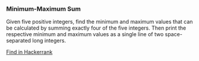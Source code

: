 ### Minimum-Maximum Sum

Given five positive integers, find the minimum and maximum values that can be calculated by summing exactly four of the five integers. Then print the respective minimum and maximum values as a single line of two space-separated long integers.</br>

<a href="https://www.hackerrank.com/challenges/mini-max-sum/problem" about="_blank">Find in Hackerrank</a>
